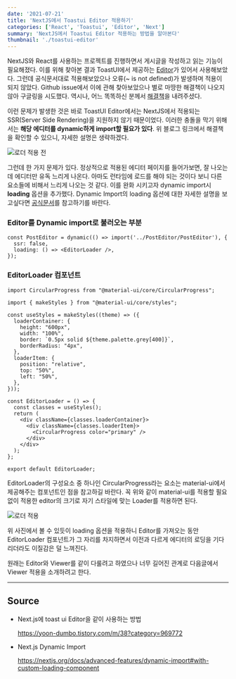 ```yaml
---
date: '2021-07-21'
title: 'NextJS에서 Toastui Editor 적용하기'
categories: ['React', 'Toastui', 'Editor', 'Next']
summary: 'NextJS에서 Toastui Editor 적용하는 방법을 알아본다'
thumbnail: './toastui-editor'
---
```


NextJS와 React를 사용하는 프로젝트를 진행하면서 게시글을 작성하고 읽는 기능이 필요해졌다. 이를 위해 찾아본 결과 ToastUI에서 제공하는 [Editor](https://github.com/nhn/tui.editor/tree/master/apps/react-editor)가 있어서 사용해보았다. 그런데 공식문서대로 적용해보았으나 오류(~ is not defined)가 발생하며 적용이 되지 않았다. Github issue에서 이에 관해 찾아보았으나 별로 마땅한 해결책이 나오지 않아 구글링을 시도했다. 역시나, 어느 똑똑하신 분께서 [해결책](https://yoon-dumbo.tistory.com/m/38?category=969772)을 내려주셨다.

이런 문제가 발생한 것은 바로 ToastUI Editor에서는 NextJS에서 적용되는 SSR(Server Side Rendering)을 지원하지 않기 때문이었다. 이러한 충돌을 막기 위해서는 **해당 에디터를 dynamic하게 import할 필요가 있다**. 위 블로그 링크에서 해결책을 확인할 수 있으니, 자세한 설명은 생략하겠다.

![로더 적용 전](https://images.velog.io/images/seungchan__y/post/71681e6c-45f2-4ce8-8424-be590f46a975/%E1%84%85%E1%85%A9%E1%84%83%E1%85%A5%20%E1%84%8C%E1%85%A5%E1%86%A8%E1%84%8B%E1%85%AD%E1%86%BC%E1%84%8C%E1%85%A5%E1%86%AB.gif)


그런데 한 가지 문제가 있다. 정상적으로 적용된 에디터 페이지를 들어가보면, 잘 나오는데 에디터만 유독 느리게 나온다. 아마도 런타임에 로드를 해야 되는 것이다 보니 다른 요소들에 비해서 느리게 나오는 것 같다. 이를 완화 시키고자 dynamic import시 **loading** 옵션을 추가했다. Dynamic Import의 loading 옵션에 대한 자세한 설명을 보고싶다면 [공식문서](https://nextjs.org/docs/advanced-features/dynamic-import#with-custom-loading-component)를 참고하기를 바란다.

### **Editor를 Dynamic import로 불러오는 부분**
```
const PostEditor = dynamic(() => import('../PostEditor/PostEditor'), {
  ssr: false,
  loading: () => <EditorLoader />,
});

```

### EditorLoader 컴포넌트

```
import CircularProgress from "@material-ui/core/CircularProgress";

import { makeStyles } from "@material-ui/core/styles";

const useStyles = makeStyles((theme) => ({
  loaderContainer: {
    height: "600px",
    width: "100%",
    border: `0.5px solid ${theme.palette.grey[400]}`,
    borderRadius: "4px",
  },
  loaderItem: {
    position: "relative",
    top: "50%",
    left: "50%",
  },
}));

const EditorLoader = () => {
  const classes = useStyles();
  return (
    <div className={classes.loaderContainer}>
      <div className={classes.loaderItem}>
        <CircularProgress color="primary" />
      </div>
    </div>
  );
};

export default EditorLoader;

```

EditorLoader의 구성요소 중 하나인 CircularProgress라는 요소는 material-ui에서 제공해주는 컴포넌트인 점을 참고하길 바란다. 꼭 위와 같이 material-ui를 적용할 필요 없이 적용한 editor의 크기로 자기 스타일에 맞는 Loader를 적용하면 된다.

![로더 적용](https://images.velog.io/images/seungchan__y/post/04ba75d0-8af9-4632-9f8c-597d06a4f8b3/%E1%84%85%E1%85%A9%E1%84%83%E1%85%A5%E1%84%8C%E1%85%A5%E1%86%A8%E1%84%8B%E1%85%AD%E1%86%BC.gif)


위 사진에서 볼 수 있듯이 loading 옵션을 적용하니 Editor를 가져오는 동안 EditorLoader 컴포넌트가 그 자리를 차지하면서 이전과 다르게 에디터의 로딩을 기다리더라도 이질감은 덜 느껴진다.

원래는 Editor와 Viewer를 같이 다룰려고 하였으나 너무 길어진 관계로 다음글에서 Viewer 적용을 소개하려고 한다.


---

## Source

- Next.js에 toast ui Editor을 같이 사용하는 방법

  [<https://yoon-dumbo.tistory.com/m/38?category=969772>](https://yoon-dumbo.tistory.com/m/38?category=969772)


- Next.js Dynamic Import

  [<https://nextjs.org/docs/advanced-features/dynamic-import#with-custom-loading-component>](https://nextjs.org/docs/advanced-features/dynamic-import#with-custom-loading-component)